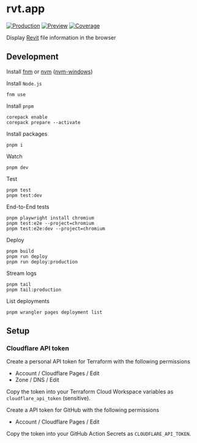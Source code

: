# rvt.app

[![Production](https://shields.io/badge/production-0369a1?style=for-the-badge)](https://rvt.app)
[![Preview](https://shields.io/badge/preview-c2410c?style=for-the-badge)](https://preview.rvt.app)
[![Coverage](https://img.shields.io/codecov/c/github/phi-ag/rvt-app?style=for-the-badge)](https://app.codecov.io/github/phi-ag/rvt-app)

Display [Revit](https://www.autodesk.com/products/revit) file information in the browser

## Development

Install [fnm](https://github.com/Schniz/fnm?tab=readme-ov-file#installation) or [nvm](https://github.com/nvm-sh/nvm?tab=readme-ov-file#installing-and-updating) ([nvm-windows](https://github.com/coreybutler/nvm-windows?tab=readme-ov-file#installation--upgrades))

Install `Node.js`

    fnm use

Install `pnpm`

    corepack enable
    corepack prepare --activate

Install packages

    pnpm i

Watch

    pnpm dev

Test

    pnpm test
    pnpm test:dev

End-to-End tests

    pnpm playwright install chromium
    pnpm test:e2e --project=chromium
    pnpm test:e2e:dev --project=chromium

Deploy

    pnpm build
    pnpm run deploy
    pnpm run deploy:production

Stream logs

    pnpm tail
    pnpm tail:production

List deployments

    pnpm wrangler pages deployment list

## Setup

### Cloudflare API token

Create a personal API token for Terraform with the following permissions

- Account / Cloudflare Pages / Edit
- Zone / DNS / Edit

Copy the token into your Terraform Cloud Workspace variables as `cloudflare_api_token` (sensitive).

Create a API token for GitHub with the following permissions

- Account / Cloudflare Pages / Edit

Copy the token into your GitHub Action Secrets as `CLOUDFLARE_API_TOKEN`.
